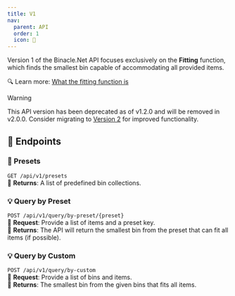 ```yaml
---
title: V1
nav:
  parent: API
  order: 1
  icon: 🚨
---
```


Version 1 of the Binacle.Net API focuses exclusively on the **Fitting** function, which finds the smallest bin capable of accommodating all provided items.

🔍 Learn more: [What the fitting function is](../#fitting-function)

> [!Warning]
> This API version has been deprecated as of v1.2.0 and will be removed in v2.0.0. Consider migrating to [Version 2](../v2/) for improved functionality.

## 🔌 Endpoints

### 📜 Presets
`GET /api/v1/presets` <br>
📩 **Returns**: A list of predefined bin collections. <br>

### 💡 Query by Preset
`POST /api/v1/query/by-preset/{preset}` <br>
📡 **Request**: Provide a list of items and a preset key. <br>
📩 **Returns**: The API will return the smallest bin from the preset that can fit all items (if possible). <br>

### 💡 Query by Custom
`POST /api/v1/query/by-custom` <br>
📡 **Request**: Provide a list of bins and items. <br>
📩 **Returns**: The smallest bin from the given bins that fits all items. <br>
